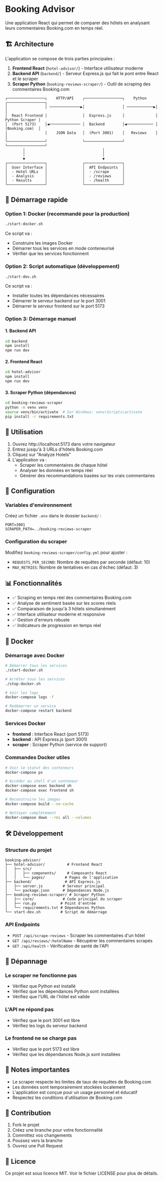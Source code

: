 # Booking Advisor

Une application React qui permet de comparer des hôtels en analysant leurs commentaires Booking.com en temps réel.

## 🏗️ Architecture

L'application se compose de trois parties principales :

1. **Frontend React** (`hotel-advisor/`) - Interface utilisateur moderne
2. **Backend API** (`backend/`) - Serveur Express.js qui fait le pont entre React et le scraper
3. **Scraper Python** (`booking-reviews-scraper/`) - Outil de scraping des commentaires Booking.com

```
┌─────────────────┐    HTTP/API    ┌─────────────────┐    Python    ┌─────────────────┐
│                 │ ──────────────▶│                 │ ────────────▶│                 │
│  React Frontend │                │  Express.js     │              │  Python Scraper │
│  (Port 5173)    │◀────────────── │  Backend        │◀──────────── │  (Booking.com)  │
│                 │    JSON Data   │  (Port 3001)    │   Reviews    │                 │
└─────────────────┘                └─────────────────┘              └─────────────────┘
        │                                   │
        │                                   │
        ▼                                   ▼
┌─────────────────┐                ┌─────────────────┐
│  User Interface │                │  API Endpoints  │
│  - Hotel URLs   │                │  - /scrape      │
│  - Analysis     │                │  - /reviews     │
│  - Results      │                │  - /health      │
└─────────────────┘                └─────────────────┘
```

## 🚀 Démarrage rapide

### Option 1: Docker (recommandé pour la production)

```bash
./start-docker.sh
```

Ce script va :
- Construire les images Docker
- Démarrer tous les services en mode conteneurisé
- Vérifier que les services fonctionnent

### Option 2: Script automatique (développement)

```bash
./start-dev.sh
```

Ce script va :
- Installer toutes les dépendances nécessaires
- Démarrer le serveur backend sur le port 3001
- Démarrer le serveur frontend sur le port 5173

### Option 3: Démarrage manuel

#### 1. Backend API
```bash
cd backend
npm install
npm run dev
```

#### 2. Frontend React
```bash
cd hotel-advisor
npm install
npm run dev
```

#### 3. Scraper Python (dépendances)
```bash
cd booking-reviews-scraper
python -m venv venv
source venv/bin/activate  # Sur Windows: venv\Scripts\activate
pip install -r requirements.txt
```

## 📱 Utilisation

1. Ouvrez http://localhost:5173 dans votre navigateur
2. Entrez jusqu'à 3 URLs d'hôtels Booking.com
3. Cliquez sur "Analyze Hotels"
4. L'application va :
   - Scraper les commentaires de chaque hôtel
   - Analyser les données en temps réel
   - Générer des recommandations basées sur les vrais commentaires

## 🔧 Configuration

### Variables d'environnement

Créez un fichier `.env` dans le dossier `backend/` :

```env
PORT=3001
SCRAPER_PATH=../booking-reviews-scraper
```

### Configuration du scraper

Modifiez `booking-reviews-scraper/config.yml` pour ajuster :
- `REQUESTS_PER_SECOND`: Nombre de requêtes par seconde (défaut: 10)
- `MAX_RETRIES`: Nombre de tentatives en cas d'échec (défaut: 3)

## 📊 Fonctionnalités

- ✅ Scraping en temps réel des commentaires Booking.com
- ✅ Analyse de sentiment basée sur les scores réels
- ✅ Comparaison de jusqu'à 3 hôtels simultanément
- ✅ Interface utilisateur moderne et responsive
- ✅ Gestion d'erreurs robuste
- ✅ Indicateurs de progression en temps réel

## 🐳 Docker

### Démarrage avec Docker

```bash
# Démarrer tous les services
./start-docker.sh

# Arrêter tous les services
./stop-docker.sh

# Voir les logs
docker-compose logs -f

# Redémarrer un service
docker-compose restart backend
```

### Services Docker

- **frontend** : Interface React (port 5173)
- **backend** : API Express.js (port 3001)
- **scraper** : Scraper Python (service de support)

### Commandes Docker utiles

```bash
# Voir le statut des conteneurs
docker-compose ps

# Accéder au shell d'un conteneur
docker-compose exec backend sh
docker-compose exec frontend sh

# Reconstruire les images
docker-compose build --no-cache

# Nettoyer complètement
docker-compose down --rmi all --volumes
```

## 🛠️ Développement

### Structure du projet

```
booking-advisor/
├── hotel-advisor/          # Frontend React
│   ├── src/
│   │   ├── components/     # Composants React
│   │   └── pages/         # Pages de l'application
├── backend/               # API Express.js
│   ├── server.js         # Serveur principal
│   └── package.json      # Dépendances Node.js
├── booking-reviews-scraper/ # Scraper Python
│   ├── core/             # Code principal du scraper
│   ├── run.py           # Point d'entrée
│   └── requirements.txt # Dépendances Python
└── start-dev.sh         # Script de démarrage
```

### API Endpoints

- `POST /api/scrape-reviews` - Scraper les commentaires d'un hôtel
- `GET /api/reviews/:hotelName` - Récupérer les commentaires scrapés
- `GET /api/health` - Vérification de santé de l'API

## 🐛 Dépannage

### Le scraper ne fonctionne pas
- Vérifiez que Python est installé
- Vérifiez que les dépendances Python sont installées
- Vérifiez que l'URL de l'hôtel est valide

### L'API ne répond pas
- Vérifiez que le port 3001 est libre
- Vérifiez les logs du serveur backend

### Le frontend ne se charge pas
- Vérifiez que le port 5173 est libre
- Vérifiez que les dépendances Node.js sont installées

## 📝 Notes importantes

- Le scraper respecte les limites de taux de requêtes de Booking.com
- Les données sont temporairement stockées localement
- L'application est conçue pour un usage personnel et éducatif
- Respectez les conditions d'utilisation de Booking.com

## 🤝 Contribution

1. Fork le projet
2. Créez une branche pour votre fonctionnalité
3. Committez vos changements
4. Poussez vers la branche
5. Ouvrez une Pull Request

## 📄 Licence

Ce projet est sous licence MIT. Voir le fichier LICENSE pour plus de détails.
